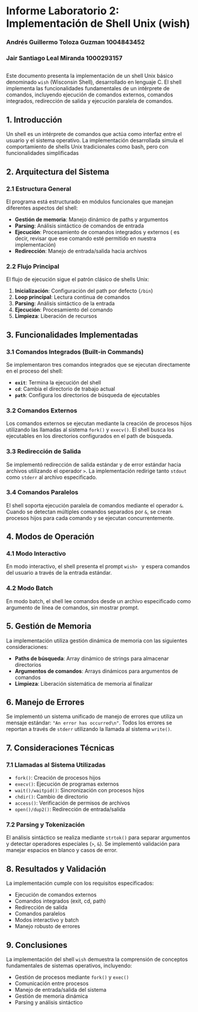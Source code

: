 # Informe Laboratorio 2: Implementación de Shell Unix (wish)

### Andrés Guillermo Toloza Guzman 1004843452

### Jair Santiago Leal Miranda 1000293157

##

Este documento presenta la implementación de un shell Unix básico denominado `wish` (Wisconsin Shell), desarrollado en lenguaje C. El shell implementa las funcionalidades fundamentales de un intérprete de comandos, incluyendo ejecución de comandos externos, comandos integrados, redirección de salida y ejecución paralela de comandos.

## 1. Introducción

Un shell es un intérprete de comandos que actúa como interfaz entre el usuario y el sistema operativo. La implementación desarrollada simula el comportamiento de shells Unix tradicionales como bash, pero con funcionalidades simplificadas

## 2. Arquitectura del Sistema

### 2.1 Estructura General

El programa está estructurado en módulos funcionales que manejan diferentes aspectos del shell:

- **Gestión de memoria**: Manejo dinámico de paths y argumentos
- **Parsing**: Análisis sintáctico de comandos de entrada
- **Ejecución**: Procesamiento de comandos integrados y externos ( es decir, revisar que ese comando esté permitido en nuestra implementación)
- **Redirección**: Manejo de entrada/salida hacia archivos

### 2.2 Flujo Principal

El flujo de ejecución sigue el patrón clásico de shells Unix:

1. **Inicialización**: Configuración del path por defecto (`/bin`)
2. **Loop principal**: Lectura continua de comandos
3. **Parsing**: Análisis sintáctico de la entrada
4. **Ejecución**: Procesamiento del comando
5. **Limpieza**: Liberación de recursos

## 3. Funcionalidades Implementadas

### 3.1 Comandos Integrados (Built-in Commands)

Se implementaron tres comandos integrados que se ejecutan directamente en el proceso del shell:

- **`exit`**: Termina la ejecución del shell
- **`cd`**: Cambia el directorio de trabajo actual
- **`path`**: Configura los directorios de búsqueda de ejecutables

### 3.2 Comandos Externos

Los comandos externos se ejecutan mediante la creación de procesos hijos utilizando las llamadas al sistema `fork()` y `execv()`. El shell busca los ejecutables en los directorios configurados en el path de búsqueda.

### 3.3 Redirección de Salida

Se implementó redirección de salida estándar y de error estándar hacia archivos utilizando el operador `>`. La implementación redirige tanto `stdout` como `stderr` al archivo especificado.

### 3.4 Comandos Paralelos

El shell soporta ejecución paralela de comandos mediante el operador `&`. Cuando se detectan múltiples comandos separados por `&`, se crean procesos hijos para cada comando y se ejecutan concurrentemente.

## 4. Modos de Operación

### 4.1 Modo Interactivo

En modo interactivo, el shell presenta el prompt `wish> ` y espera comandos del usuario a través de la entrada estándar.

### 4.2 Modo Batch

En modo batch, el shell lee comandos desde un archivo especificado como argumento de línea de comandos, sin mostrar prompt.

## 5. Gestión de Memoria

La implementación utiliza gestión dinámica de memoria con las siguientes consideraciones:

- **Paths de búsqueda**: Array dinámico de strings para almacenar directorios
- **Argumentos de comandos**: Arrays dinámicos para argumentos de comandos
- **Limpieza**: Liberación sistemática de memoria al finalizar

## 6. Manejo de Errores

Se implementó un sistema unificado de manejo de errores que utiliza un mensaje estándar: `"An error has occurred\n"`. Todos los errores se reportan a través de `stderr` utilizando la llamada al sistema `write()`.

## 7. Consideraciones Técnicas

### 7.1 Llamadas al Sistema Utilizadas

- `fork()`: Creación de procesos hijos
- `execv()`: Ejecución de programas externos
- `wait()/waitpid()`: Sincronización con procesos hijos
- `chdir()`: Cambio de directorio
- `access()`: Verificación de permisos de archivos
- `open()/dup2()`: Redirección de entrada/salida

### 7.2 Parsing y Tokenización

El análisis sintáctico se realiza mediante `strtok()` para separar argumentos y detectar operadores especiales (`>`, `&`). Se implementó validación para manejar espacios en blanco y casos de error.

## 8. Resultados y Validación

La implementación cumple con los requisitos especificados:

- Ejecución de comandos externos
- Comandos integrados (exit, cd, path)
- Redirección de salida
- Comandos paralelos
- Modos interactivo y batch
- Manejo robusto de errores

## 9. Conclusiones

La implementación del shell `wish` demuestra la comprensión de conceptos fundamentales de sistemas operativos, incluyendo:

- Gestión de procesos mediante `fork()` y `exec()`
- Comunicación entre procesos
- Manejo de entrada/salida del sistema
- Gestión de memoria dinámica
- Parsing y análisis sintáctico
